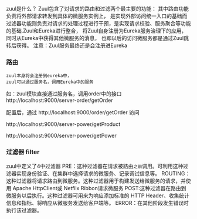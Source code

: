zuul是什么？
    Zuul包含了对请求的路由和过滤两个最主要的功能：
    其中路由功能负责将外部请求转发到具体的微服务实例上，
    是实现外部访问统一入口的基础而过滤器功能则负责对请求的处理过程进行干预，是实现请求校验、服务聚合等功能的基础.Zuul和Eureka进行整合，
    将Zuul自身注册为Eureka服务治理下的应用，
    同时从Eureka中获得其他微服务的消息，
    也即以后的访问微服务都是通过Zuul跳转后获得。
    注意：Zuul服务最终还是会注册进Eureka
    
    
### 路由
    zuul本身将会注册到eureka中，
    zuul可以通过服务名，调用Eureka中的服务
    
如：zuul模块直接通过服务名，调用order中的接口
http://localhost:9000/server-order/getOrder

配置后，通过 http://localhost:9000/order/getOrder  访问

http://localhost:9000/server-power/getProduct

http://localhost:9000/server-power/getPower 


### 过滤器 filter    
zuul中定义了4中过滤器
 PRE：这种过滤器在请求被路由`之前`调用。可利用这种过滤器实现身份验证、在集群中选择请求的微服务、记录调试信息等。 
 ROUTING：这种过滤器将请求路由到微服务。这种过滤器用于构建发送给微服务的请求，并使用 Apache HttpCIient或 Netfilx Ribbon请求微服务 
 POST:这种过滤器在路由到微服务以后执行。这种过滤器可用来为响应添加标准的 HTTP Header、收集统计信息和指标、将响应从微服务发送给客户端等。 
 ERROR：在其他阶段发生错误时执行该过滤器。